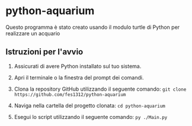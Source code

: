 # python-aquarium

Questo programma è stato creato usando il modulo turtle di Python per realizzare un acquario

## Istruzioni per l'avvio

1. Assicurati di avere Python installato sul tuo sistema.
2. Apri il terminale o la finestra del prompt dei comandi.
3. Clona la repository GitHub utilizzando il seguente comando:
`git clone https://github.com/fes1312/python-aquarium`

4. Naviga nella cartella del progetto clonata:
`cd python-aquarium`

6. Esegui lo script utilizzando il seguente comando:
`py ./Main.py`
